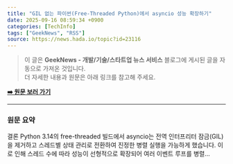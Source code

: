 ```yaml
---
title: "GIL 없는 파이썬(Free-Threaded Python)에서 asyncio 성능 확장하기"
date: 2025-09-16 08:59:34 +0900
categories: [TechInfo]
tags: ["GeekNews", "RSS"]
source: https://news.hada.io/topic?id=23116
---
```

> 이 글은 **GeekNews - 개발/기술/스타트업 뉴스 서비스** 블로그에 게시된 글을 자동으로 가져온 것입니다. <br>
> 더 자세한 내용과 원문은 아래 링크를 참고해 주세요.

[**➡️ 원문 보러 가기**](https://news.hada.io/topic?id=23116)

---

### 원문 요약
결론 Python 3.14의 free-threaded 빌드에서 asyncio는 전역 인터프리터 잠금(GIL)을 제거하고 스레드별 상태 관리로 전환하여 진정한 병렬 실행을 가능하게 했습니다. 이로 인해 스레드 수에 따라 성능이 선형적으로 확장되어 여러 이벤트 루프를 병렬...
